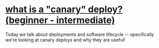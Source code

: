 # [what is a "canary" deploy? (beginner - intermediate)](https://youtu.be/W1uJCzqH0Lk)

Today we talk about deployments and software lifecycle -- specifically we're looking at canary deploys and why they are useful!
